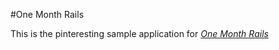 #One Month Rails

This is the pinteresting sample application for
[*One Month Rails*](http://onemonthrails.com)

